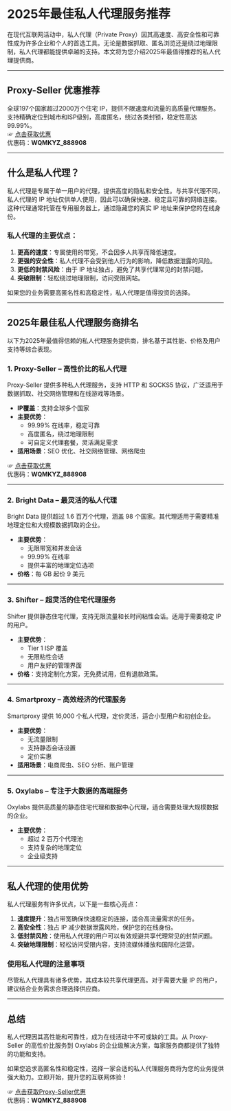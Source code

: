 # 2025年最佳私人代理服务推荐

在现代互联网活动中，私人代理（Private Proxy）因其高速度、高安全性和可靠性成为许多企业和个人的首选工具。无论是数据抓取、匿名浏览还是绕过地理限制，私人代理都能提供卓越的支持。本文将为您介绍2025年最值得推荐的私人代理提供商。

---

## Proxy-Seller 优惠推荐

全球197个国家超过2000万个住宅 IP，提供不限速度和流量的高质量代理服务。支持精确定位到城市和ISP级别，高度匿名，绕过各类封锁，稳定性高达99.99%。  
☞ [点击获取优惠](https://bit.ly/proxy-seller-coupon)  
优惠码：**WQMKYZ_888908**

---

## 什么是私人代理？

私人代理是专属于单一用户的代理，提供高度的隐私和安全性。与共享代理不同，私人代理的 IP 地址仅供单人使用，因此可以确保快速、稳定且可靠的网络连接。这种代理通常托管在专用服务器上，通过隐藏您的真实 IP 地址来保护您的在线身份。

### 私人代理的主要优点：
1. **更高的速度**：专属使用的带宽，不会因多人共享而降低速度。
2. **更强的安全性**：私人代理不会受到他人行为的影响，降低数据泄露的风险。
3. **更低的封禁风险**：由于 IP 地址独占，避免了共享代理常见的封禁问题。
4. **突破限制**：轻松绕过地理限制，访问受限网站。

如果您的业务需要高匿名性和高稳定性，私人代理是值得投资的选择。

---

## 2025年最佳私人代理服务商排名

以下为2025年最值得信赖的私人代理服务提供商，排名基于其性能、价格及用户支持等综合表现。

### 1. Proxy-Seller – 高性价比的私人代理

Proxy-Seller 提供多种私人代理服务，支持 HTTP 和 SOCKS5 协议，广泛适用于数据抓取、社交网络管理和在线游戏等场景。

- **IP覆盖**：支持全球多个国家
- **主要优势**：
  - 99.99% 在线率，稳定可靠
  - 高度匿名，绕过地理限制
  - 可自定义代理套餐，灵活满足需求
- **适用场景**：SEO 优化、社交网络管理、网络爬虫

☞ [点击获取优惠](https://bit.ly/proxy-seller-coupon)  
优惠码：**WQMKYZ_888908**

---

### 2. Bright Data – 最灵活的私人代理

Bright Data 提供超过 1.6 百万个代理，涵盖 98 个国家。其代理适用于需要精准地理定位和大规模数据抓取的企业。

- **主要优势**：
  - 无限带宽和并发会话
  - 99.99% 在线率
  - 提供丰富的地理定位选项
- **价格**：每 GB 起价 9 美元

---

### 3. Shifter – 超灵活的住宅代理服务

Shifter 提供静态住宅代理，支持无限流量和长时间粘性会话。适用于需要稳定 IP 的用户。

- **主要优势**：
  - Tier 1 ISP 覆盖
  - 无限粘性会话
  - 用户友好的管理界面
- **价格**：支持定制化方案，无免费试用，但有退款政策。

---

### 4. Smartproxy – 高效经济的代理服务

Smartproxy 提供 16,000 个私人代理，定价灵活，适合小型用户和初创企业。

- **主要优势**：
  - 无流量限制
  - 支持静态会话设置
  - 定价实惠
- **适用场景**：电商爬虫、SEO 分析、账户管理

---

### 5. Oxylabs – 专注于大数据的高端服务

Oxylabs 提供高质量的静态住宅代理和数据中心代理，适合需要处理大规模数据的企业。

- **主要优势**：
  - 超过 2 百万个代理池
  - 支持复杂的地理定位
  - 企业级支持

---

## 私人代理的使用优势

私人代理服务有许多优点，以下是一些核心亮点：

1. **速度提升**：独占带宽确保快速稳定的连接，适合高流量需求的任务。
2. **高安全性**：独占 IP 减少数据泄露风险，保护您的在线身份。
3. **低封禁风险**：使用私人代理的用户可以有效规避共享代理常见的封禁问题。
4. **突破地理限制**：轻松访问受限内容，支持流媒体播放和国际化运营。

### 使用私人代理的注意事项
尽管私人代理具有诸多优势，其成本较共享代理更高。对于需要大量 IP 的用户，建议结合业务需求合理选择供应商。

---

## 总结

私人代理因其高性能和可靠性，成为在线活动中不可或缺的工具。从 Proxy-Seller 的高性价比服务到 Oxylabs 的企业级解决方案，每家服务商都提供了独特的功能和支持。

如果您追求高匿名性和稳定性，选择一家合适的私人代理服务商将为您的业务提供强大助力。立即开始，提升您的互联网体验！

☞ [点击获取Proxy-Seller优惠](https://bit.ly/proxy-seller-coupon)  
优惠码：**WQMKYZ_888908**
